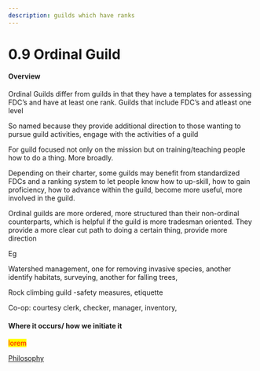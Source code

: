 ```yaml
---
description: guilds which have ranks
---
```


# 0.9 Ordinal Guild

#### Overview

Ordinal Guilds differ from guilds in that they have a templates for assessing FDC’s and have at least one rank. Guilds that include FDC’s and atleast one level

So named because they provide additional direction to those wanting to pursue guild activities, engage with the activities of a guild

For guild focused not only on the mission but on training/teaching people how to do a thing. More broadly.

Depending on their charter, some guilds may benefit from standardized FDCs and a ranking system to let people know how to up-skill, how to gain proficiency, how to advance within the guild, become more useful, more involved in the guild.

Ordinal guilds are more ordered, more structured than their non-ordinal counterparts, which is helpful if the guild is more tradesman oriented. They provide a more clear cut path to doing a certain thing, provide more direction

Eg

Watershed management, one for removing invasive species, another identify habitats, surveying, another for falling trees,

Rock climbing guild -safety measures, etiquette

Co-op: courtesy clerk, checker, manager, inventory,

#### Where it occurs/ how we initiate it

<mark style="color:red;">lorem</mark>

[Philosophy](../../white-paper/1.9-guild/0.9-ordinal-guild/)

